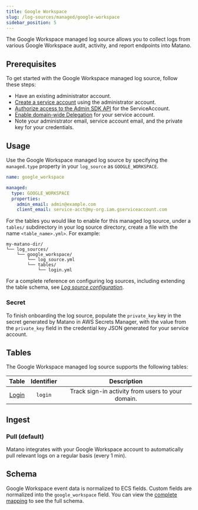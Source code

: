 ```yaml
---
title: Google Workspace
slug: /log-sources/managed/google-workspace
sidebar_position: 5
---
```


The Google Workspace managed log source allows you to collect logs from various Google Workspace audit, activity, and report endpoints into Matano.

## Prerequisites

To get started with the Google Workspace managed log source, follow these steps:

- Have an existing administrator account.
- [Create a service account](https://support.google.com/workspacemigrate/answer/9222993?hl=en) using the administrator account.
- [Authorize access to the Admin SDK API](https://support.google.com/workspacemigrate/answer/10839762#zippy=%2Cstep-authorize-your-client-id) for the ServiceAccount.
- [Enable domain-wide Delegation](https://developers.google.com/workspace/guides/create-credentials#optional_set_up_domain-wide_delegation_for_a_service_account) for your service account.
- Note your administrator email, service account email, and the private key for your credentials.

## Usage

Use the Google Workspace managed log source by specifying the `managed.type` property in your `log_source` as `GOOGLE_WORKSPACE`.

```yml
name: google_workspace

managed:
  type: GOOGLE_WORKSPACE
  properties:
    admin_email: admin@example.com
    client_email: service-acct@my-org.iam.gserviceaccount.com
```

For the tables you would like to enable for this managed log source, under a `tables/` subdirectory in your log source directory, create a file with the name `<table_name>.yml>`. For example:

```
my-matano-dir/
└── log_sources/
    └── google_workspace/
        └── log_source.yml
        └── tables/
            └── login.yml
```

For a complete reference on configuring log sources, including extending the table schema, see [_Log source configuration_](../../configuration.md).

### Secret

To finish onboarding the log source, populate the `private_key` key in the secret generated by Matano in AWS Secrets Manager, with the value from the `private_key` field in the credential key JSON generated for your service account.

## Tables

The Google Workspace managed log source supports the following tables:

<div >

|   Table    | Identifier |                    Description                    |
| :--------: | :--------: | :-----------------------------------------------: |
| [Login][1] |  `login`   | Track sign-in activity from users to your domain. |

</div>

[1]: https://developers.google.com/admin-sdk/reports/v1/appendix/activity/login

## Ingest

### Pull (default)

Matano integrates with your Google Workspace account to automatically pull relevant logs on a regular basis (every 1 min).

## Schema

Google Workspace event data is normalized to ECS fields. Custom fields are normalized into the `google_workspace` field. You can view the [complete mapping][1] to see the full schema.

[1]: https://github.com/matanolabs/matano/blob/main/data/managed/log_sources/google_workspace/tables/
